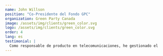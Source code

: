 ```yaml
---
name: John Willson
position: "Co-Presidente del Fondo GPC"
organization: Green Party Canada
image: /assets/img/clients/green_color.svg
logo: /assets/img/clients/green_color.svg
order: 4
lang: es
testimonial: |
  Como responsable de producto en telecomunicaciones, he gestionado el desarrollo de software por parte de equipos en Estados Unidos, Reino Unido, Alemania, Israel y China. Pokecode siempre cumple o supera los estándares de estos equipos, entregando software fiable y responsable; antes del plazo, por debajo del presupuesto y con informes claros y trazables. La actitud atenta y amigable del equipo de Pokecode hace que la colaboración con ellos sea un júbilo y consideramos nuestra colaboración como un factor clave en el éxito del proyecto Decidim. Literalmente no podríamos haberlo hecho sin ellos.
---
```

